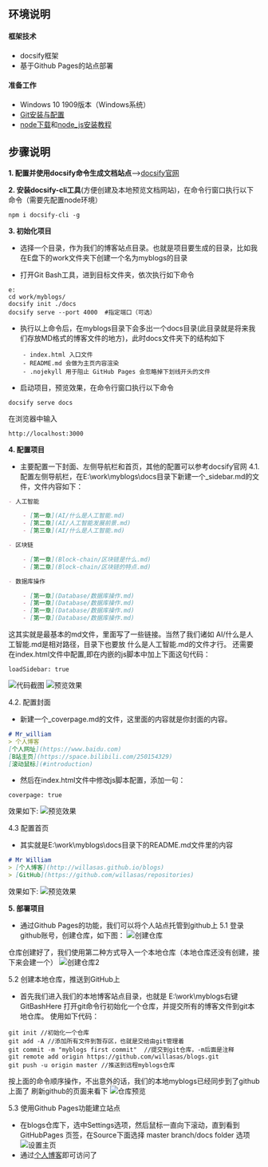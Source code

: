 ## **环境说明**
#### 框架技术
* docsify框架
* 基于Github Pages的站点部署

#### 准备工作
* Windows 10 1909版本（Windows系统）
* [Git安装与配置](Web/Git/Git安装与配置.md)
* [node下载](https://nodejs.org/en/download/)和[node_js安装教程](../Web/Nodejs/node_js安装教程.md)

## **步骤说明**
**1. 配置并使用docsify命令生成文档站点**-->[docsify官网](https://docsify.js.org/#/)

**2. 安装docsify-cli工具**(方便创建及本地预览文档网站)，在命令行窗口执行以下命令（需要先配置node环境）
``` @cmd.exe
npm i docsify-cli -g
```

**3. 初始化项目**
* 选择一个目录，作为我们的博客站点目录。也就是项目要生成的目录，比如我在E盘下的work文件夹下创建一个名为myblogs的目录

* 打开Git Bash工具，进到目标文件夹，依次执行如下命令
``` @Bash
e:
cd work/myblogs/
docsify init ./docs
docsify serve --port 4000  #指定端口（可选）
```

* 执行以上命令后，在myblogs目录下会多出一个docs目录(此目录就是将来我们存放MD格式的博客文件的地方)，此时docs文件夹下的结构如下
``` @file
    - index.html 入口文件
    - README.md 会做为主页内容渲染
    - .nojekyll 用于阻止 GitHub Pages 会忽略掉下划线开头的文件
```

* 启动项目，预览效果，在命令行窗口执行以下命令
``` @cmd.exe
docsify serve docs
```
在浏览器中输入

``` @url
http://localhost:3000
```

**4. 配置项目**
* 主要配置一下封面、左侧导航栏和首页，其他的配置可以参考docsify官网
4.1. 配置左侧导航栏，在E:\work\myblogs\docs目录下新建一个_sidebar.md的文件，文件内容如下：

``` @_sidebar.md
- 人工智能

    - [第一章](AI/什么是人工智能.md)
    - [第二章](AI/人工智能发展前景.md)
    - [第三章](AI/什么是人工智能.md)

- 区块链

    - [第一章](Block-chain/区块链是什么.md)
    - [第二章](Block-chain/区块链的特点.md)

- 数据库操作

    - [第一章](Database/数据库操作.md)
    - [第一章](Database/数据库操作.md)
    - [第一章](Database/数据库操作.md)
    - [第一章](Database/数据库操作.md) 
```
这其实就是最基本的md文件，里面写了一些链接。当然了我们诸如 AI/什么是人工智能.md是相对路径，目录下也要放 什么是人工智能.md的文件才行。
还需要在index.html文件中配置,即在内嵌的js脚本中加上下面这句代码：
```
loadSidebar: true
```
![代码截图](../img/w_img/dm1.jpg)
![预览效果](../img/w_img/yulan.jpg)

4.2. 配置封面
* 新建一个_coverpage.md的文件，这里面的内容就是你封面的内容。
``` @_coverpage.md
# Mr_william
> 个人博客
[个人网址](https://www.baidu.com)
[B站主页](https://space.bilibili.com/250154329)
[滚动鼠标](#introduction)
```

* 然后在index.html文件中修改js脚本配置，添加一句：
```
coverpage: true
```

效果如下:
![预览效果](../img/w_img/yulan2.jpg)

4.3 配置首页
* 其实就是E:\work\myblogs\docs目录下的README.md文件里的内容
``` @README.md
# Mr William
> [个人博客](http://willasas.github.io/blogs)
> [GitHub](https://github.com/willasas/repositories)
```
效果如下:
![预览效果](../img/w_img/yulan3.jpg)

**5. 部署项目**
* 通过Github Pages的功能，我们可以将个人站点托管到github上
5.1 登录github账号，创建仓库，如下图：
![创建仓库](../img/w_img/cj1.jpg)

仓库创建好了，我们使用第二种方式导入一个本地仓库（本地仓库还没有创建，接下来会建一个）
![创建仓库2](../img/w_img/cj2.jpg)

5.2 创建本地仓库，推送到GitHub上
* 首先我们进入我们的本地博客站点目录，也就是 E:\work\myblogs右键 GitBashHere 打开git命令行初始化一个仓库，并提交所有的博客文件到git本地仓库。
使用如下代码：
``` @Git Bash
git init //初始化一个仓库
git add -A //添加所有文件到暂存区，也就是交给由git管理着
git commit -m "myblogs first commit"  //提交到git仓库，-m后面是注释
git remote add origin https://github.com/willasas/blogs.git
git push -u origin master //推送到远程myblogs仓库
```
按上面的命令顺序操作，不出意外的话，我们的本地myblogs已经同步到了github上面了
刷新github的页面来看下
![仓库预览](../img/w_img/yulan4.jpg)

5.3 使用Github Pages功能建立站点
* 在blogs仓库下，选中Settings选项，然后鼠标一直向下滚动，直到看到 GitHubPages 页签，在Source下面选择 master branch/docs folder 选项
![设置主页](../img/w_img/setpage1.jpg)
* 通过[个人博客](http://willasas.github.io/blogs)即可访问了